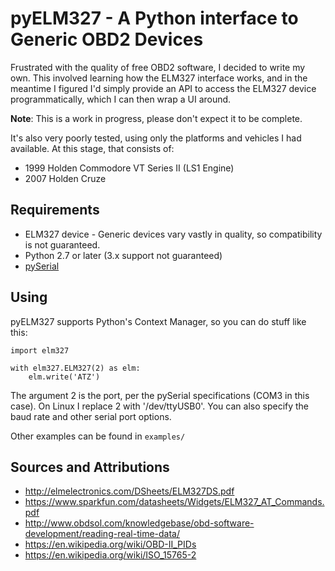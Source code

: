# pyELM327 - A Python interface to Generic OBD2 Devices

Frustrated with the quality of free OBD2 software, I decided to write my own.
This involved learning how the ELM327 interface works, and in the meantime I
figured I'd simply provide an API to access the ELM327 device
programmatically, which I can then wrap a UI around.

**Note**: This is a work in progress, please don't expect it to be complete.

It's also very poorly tested, using only the platforms and vehicles I had
available. At this stage, that consists of:

* 1999 Holden Commodore VT Series II (LS1 Engine)
* 2007 Holden Cruze

## Requirements

* ELM327 device - Generic devices vary vastly in quality, so compatibility
is not guaranteed.
* Python 2.7 or later (3.x support not guaranteed)
* [pySerial](http://pyserial.sourceforge.net/)

## Using

pyELM327 supports Python's Context Manager, so you can do stuff like this:

```
import elm327

with elm327.ELM327(2) as elm:
	elm.write('ATZ')
```

The argument 2 is the port, per the pySerial specifications (COM3 in this
case). On Linux I replace 2 with '/dev/ttyUSB0'. You can also specify the baud rate and other serial port options.

Other examples can be found in `examples/`

## Sources and Attributions

* http://elmelectronics.com/DSheets/ELM327DS.pdf
* https://www.sparkfun.com/datasheets/Widgets/ELM327_AT_Commands.pdf
* http://www.obdsol.com/knowledgebase/obd-software-development/reading-real-time-data/
* https://en.wikipedia.org/wiki/OBD-II_PIDs
* https://en.wikipedia.org/wiki/ISO_15765-2
